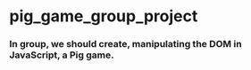 # pig_game_group_project

### In group, we should create, manipulating the DOM in JavaScript, a Pig game.

